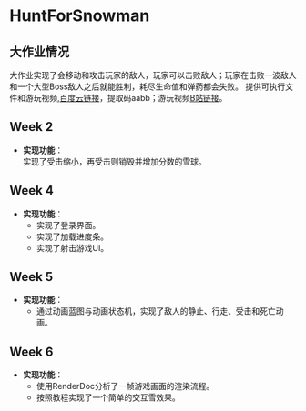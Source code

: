 # HuntForSnowman
## 大作业情况
大作业实现了会移动和攻击玩家的敌人，玩家可以击败敌人；玩家在击败一波敌人和一个大型Boss敌人之后就能胜利，耗尽生命值和弹药都会失败。
提供可执行文件和游玩视频,[百度云链接](https://pan.baidu.com/s/1HqwWk_lQ53gmQqjhcB-mnQ)，提取码aabb；游玩视频[B站链接]([https://pan.baidu.com/s/1HqwWk_lQ53gmQqjhcB-mnQ](https://www.bilibili.com/video/BV1neF7eCE2q/?spm_id_from=333.1387.homepage.video_card.click&vd_source=cd9ddab665c2c51f7d87b67283486f47))。
## Week 2
- **实现功能**：  
  实现了受击缩小，再受击则销毁并增加分数的雪球。

## Week 4
- **实现功能**：
  - 实现了登录界面。
  - 实现了加载进度条。
  - 实现了射击游戏UI。

## Week 5
- **实现功能**：
  - 通过动画蓝图与动画状态机，实现了敌人的静止、行走、受击和死亡动画。

## Week 6
- **实现功能**：
  - 使用RenderDoc分析了一帧游戏画面的渲染流程。
  - 按照教程实现了一个简单的交互雪效果。
